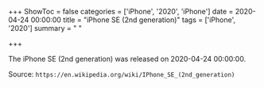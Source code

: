 +++
ShowToc = false
categories = ['iPhone', '2020', 'iPhone']
date = 2020-04-24 00:00:00
title = "iPhone SE (2nd generation)"
tags = ['iPhone', '2020']
summary = " "

+++

The iPhone SE (2nd generation) was released on 2020-04-24 00:00:00.

Source: `https://en.wikipedia.org/wiki/IPhone_SE_(2nd_generation)`
